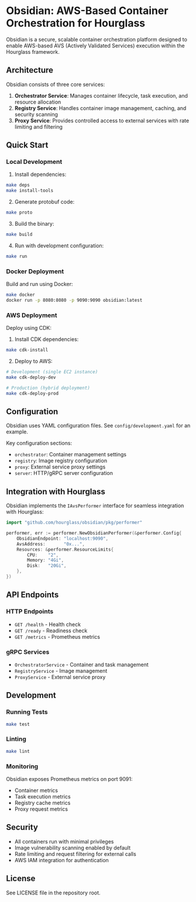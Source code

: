 # Obsidian: AWS-Based Container Orchestration for Hourglass

Obsidian is a secure, scalable container orchestration platform designed to enable AWS-based AVS (Actively Validated Services) execution within the Hourglass framework.

## Architecture

Obsidian consists of three core services:

1. **Orchestrator Service**: Manages container lifecycle, task execution, and resource allocation
2. **Registry Service**: Handles container image management, caching, and security scanning
3. **Proxy Service**: Provides controlled access to external services with rate limiting and filtering

## Quick Start

### Local Development

1. Install dependencies:
```bash
make deps
make install-tools
```

2. Generate protobuf code:
```bash
make proto
```

3. Build the binary:
```bash
make build
```

4. Run with development configuration:
```bash
make run
```

### Docker Deployment

Build and run using Docker:
```bash
make docker
docker run -p 8080:8080 -p 9090:9090 obsidian:latest
```

### AWS Deployment

Deploy using CDK:

1. Install CDK dependencies:
```bash
make cdk-install
```

2. Deploy to AWS:
```bash
# Development (single EC2 instance)
make cdk-deploy-dev

# Production (hybrid deployment)
make cdk-deploy-prod
```

## Configuration

Obsidian uses YAML configuration files. See `config/development.yaml` for an example.

Key configuration sections:
- `orchestrator`: Container management settings
- `registry`: Image registry configuration
- `proxy`: External service proxy settings
- `server`: HTTP/gRPC server configuration

## Integration with Hourglass

Obsidian implements the `IAvsPerformer` interface for seamless integration with Hourglass:

```go
import "github.com/hourglass/obsidian/pkg/performer"

performer, err := performer.NewObsidianPerformer(&performer.Config{
    ObsidianEndpoint: "localhost:9090",
    AvsAddress:       "0x...",
    Resources: &performer.ResourceLimits{
        CPU:    "2",
        Memory: "4Gi",
        Disk:   "20Gi",
    },
})
```

## API Endpoints

### HTTP Endpoints
- `GET /health` - Health check
- `GET /ready` - Readiness check
- `GET /metrics` - Prometheus metrics

### gRPC Services
- `OrchestratorService` - Container and task management
- `RegistryService` - Image management
- `ProxyService` - External service proxy

## Development

### Running Tests
```bash
make test
```

### Linting
```bash
make lint
```

### Monitoring

Obsidian exposes Prometheus metrics on port 9091:
- Container metrics
- Task execution metrics
- Registry cache metrics
- Proxy request metrics

## Security

- All containers run with minimal privileges
- Image vulnerability scanning enabled by default
- Rate limiting and request filtering for external calls
- AWS IAM integration for authentication

## License

See LICENSE file in the repository root.